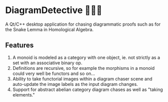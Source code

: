 # DiagramDetective 🕵🏾‍♀️

A Qt/C++ desktop application for chasing diagrammatic proofs such as for the Snake Lemma in Homological Algebra.

## Features
1. A monoid is modeled as a category with one object, ie. not strictly as a set with an associative binary op.
2. Definitions are recursive, so for example the morphisms in a monoid could very well be functors and so on...
3. Ability to take functorial images within a diagram chaser scene and auto-update the image labels as the input diagram changes.
4. Support for abstract abelian category diagram chases as well as "taking elements."
